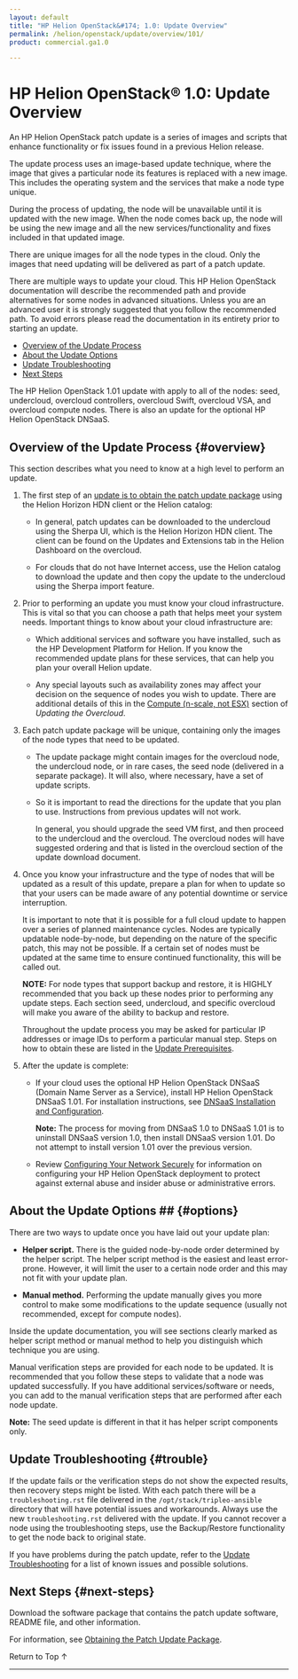 ```yaml
---
layout: default
title: "HP Helion OpenStack&#174; 1.0: Update Overview"
permalink: /helion/openstack/update/overview/101/
product: commercial.ga1.0

---
```

<!--PUBLISHED-->


<script>

function PageRefresh {
onLoad="window.refresh"
}

PageRefresh();

</script>
<!--
<p style="font-size: small;"> <a href="/helion/openstack/">&#9664; PREV | <a href="/helion/openstack/">&#9650; UP</a> | <a href="/helion/openstack/faq/">NEXT &#9654; </a></p>
-->
# HP Helion OpenStack&#174; 1.0: Update Overview

An HP Helion OpenStack patch update is a series of images and scripts that enhance functionality or fix issues found in a  previous Helion release.  

The update process uses an image-based update technique, where the image that gives a particular node its features is replaced with a new image. This includes the operating system and the services that make a node type unique.  

During the process of updating, the node will be unavailable until it is updated with the new image.  When the node comes back up, the node will be using the new image and all the new services/functionality and fixes included in that updated image.  

There are unique images for all the node types in the cloud.  Only the images that need updating will be delivered as part of a patch update.  

There are multiple ways to update your cloud. This HP Helion OpenStack documentation will describe the recommended path and provide alternatives for some nodes in advanced situations.  Unless you are an advanced user it is strongly suggested that you follow the recommended path.  To avoid errors please read the documentation in its entirety prior to starting an update.  

* [Overview of the Update Process](#overview)
* [About the Update Options](#options)
* [Update Troubleshooting](#trouble)
* [Next Steps](#next-steps)

The HP Helion OpenStack 1.01 update with apply to all of the nodes: seed, undercloud, overcloud controllers, overcloud Swift, overcloud VSA, and overcloud compute nodes. There is also an update for the optional HP Helion OpenStack DNSaaS. 

## Overview of the Update Process {#overview}

This section describes what you need to know at a high level to perform an update. 

1. The first step of an [update is to obtain the patch update package](/helion/openstack/update/download/101/) using the Helion Horizon HDN client or the Helion catalog: 

	- In general, patch updates can be downloaded to the undercloud using the Sherpa UI, which is the Helion Horizon HDN client. The client can be found on the Updates and Extensions tab in the Helion Dashboard on the overcloud. 

	- For clouds that do not have Internet access, use the Helion catalog to download the update and then copy the update to the undercloud using the Sherpa import feature.  

2. Prior to performing an update you must know your cloud infrastructure.  This is vital so that you can choose a path that helps meet your system needs.  Important things to know about your cloud infrastructure are:

	* Which additional services and software you have installed, such as the HP Development Platform for Helion.  If you know the recommended update plans for these services, that can help you plan your overall Helion update.

	* Any special layouts such as availability zones may affect your decision on the sequence of nodes you wish to update.  There are additional details of this in the [Compute (n-scale, not ESX)](/helion/openstack/update/overcloud/101/#compute) section of *Updating the Overcloud*. 

3. Each patch update package will be unique, containing only the images of the node types that need to be updated.  

	* The update package might contain images for the overcloud node, the undercloud node, or in rare cases, the seed node (delivered in a separate package). It will also, where necessary, have a set of update scripts.  

	* So it is important to read the directions for the update that you plan to use. Instructions from previous updates will not work.  
 
		In general, you should upgrade the seed VM first, and then proceed to the undercloud and the overcloud. The overcloud nodes will have suggested ordering and that is listed in the overcloud section of the update download document.  

4. Once you know your infrastructure and the type of nodes that will be updated as a result of this update, prepare a plan for when to update so that your users can be made aware of any potential downtime or service interruption. 

	It is important to note that it is possible for a full cloud update to happen over a series of planned maintenance cycles. Nodes are typically updatable node-by-node, but depending on the nature of the specific patch, this may not be possible. If a certain set of nodes must be updated at the same time to ensure continued functionality, this will be called out.  

	**NOTE:** For node types that support backup and restore, it is HIGHLY recommended that you back up these nodes prior to performing any update steps.  Each section seed, undercloud, and specific overcloud will make you aware of the ability to backup and restore.  

	Throughout the update process you may be asked for particular IP addresses or image IDs to perform a particular manual step.  Steps on how to obtain these are listed in the [Update Prerequisites](/helion/openstack/update/prereqs/101/).

5. After the update is complete:
	
	* If your cloud uses the optional HP Helion OpenStack DNSaaS (Domain Name Server as a Service), install HP Helion OpenStack DNSaaS 1.01. For installation instructions, see [DNSaaS Installation and Configuration](/helion/openstack/install/dnsaas/).

		**Note:** The process for moving from DNSaaS 1.0 to DNSaaS 1.01 is to uninstall DNSaaS version 1.0, then install DNSaaS version 1.01. Do not attempt to install version 1.01 over the previous version. 

	* Review [Configuring Your Network Securely](/helion/openstack/install/security/) for information on configuring your HP Helion OpenStack deployment to protect against external abuse and insider abuse or administrative errors.

## About the Update Options ## {#options}

There are two ways to update once you have laid out your update plan: 

* **Helper script.** There is the guided node-by-node order determined by the helper script. The helper script method is the easiest and least error-prone. However, it will limit the user to a certain node order and this may not fit with your update plan.  

* **Manual method.** Performing the update manually gives you more control to make some modifications to the update sequence (usually not recommended, except for compute nodes).  

Inside the update documentation, you will see sections clearly marked as helper script method or manual method to help you distinguish which technique you are using.

 Manual verification steps are provided for each node to be updated. It is recommended that you follow these steps to validate that a node was updated successfully. If you have additional services/software or needs, you can add to the manual verification steps that are performed after each node update. 

**Note:** The seed update is different in that it has helper script components only. 

## Update Troubleshooting {#trouble}

If the update fails or the verification steps do not show the expected results, then recovery steps might be listed.  With each patch there will be a `troubleshooting.rst` file delivered in the `/opt/stack/tripleo-ansible` directory that will have potential issues and workarounds.  Always use the new `troubleshooting.rst` delivered with the update. If you cannot recover a node using the troubleshooting steps, use the Backup/Restore functionality to get the node back to original state.

If you have problems during the patch update, refer to the [Update Troubleshooting](/helion/openstack/update/troubleshooting/101/) for a list of known issues and possible solutions.

## Next Steps {#next-steps}

Download the software package that contains the patch update software, README file, and other information.

For information, see [Obtaining the Patch Update Package](/helion/openstack/update/download/101/).


<a href="#top" style="padding:14px 0px 14px 0px; text-decoration: none;"> Return to Top &#8593; </a>


----


 
